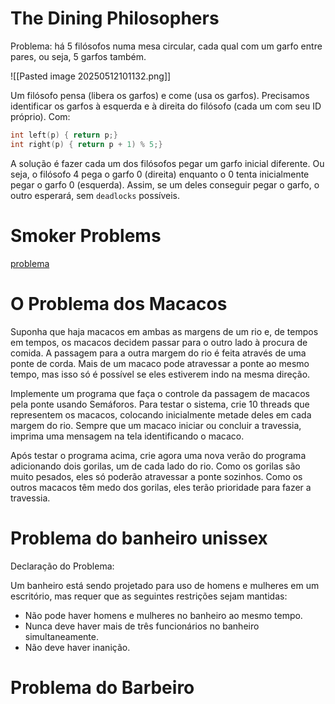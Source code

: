 
# The Dining Philosophers

Problema: há 5 filósofos numa mesa circular, cada qual com um garfo entre pares, ou seja, 5 garfos também.

![[Pasted image 20250512101132.png]]

Um filósofo pensa (libera os garfos) e come (usa os garfos). Precisamos identificar os garfos à esquerda e à direita do filósofo (cada um com seu ID próprio). Com:

```c 
int left(p) { return p;}
int right(p) { return p + 1) % 5;}
```

A solução é fazer cada um dos filósofos pegar um garfo inicial diferente. Ou seja, o filósofo 4 pega o garfo 0 (direita) enquanto o 0 tenta inicialmente pegar o garfo 0 (esquerda). Assim, se um deles conseguir pegar o garfo, o outro esperará, sem `deadlocks` possíveis.

# Smoker Problems
[problema](https://www.inf.ufes.br/~pdcosta/ensino/2008-1-sistemas-operacionais/material/so_trabalho2.pdf)
# O Problema dos Macacos
Suponha que haja macacos em ambas as margens de um rio e, de tempos em tempos, os macacos decidem passar para o outro lado à procura de comida. A passagem para a outra margem do rio é feita através de uma ponte de corda. Mais de um macaco pode atravessar a ponte ao mesmo tempo, mas isso só é possível se eles estiverem indo na mesma direção.

Implemente um programa que faça o controle da passagem de macacos pela ponte usando
Semáforos. Para testar o sistema, crie 10 threads que representem os macacos, colocando inicialmente metade deles em cada margem do rio. Sempre que um macaco iniciar ou concluir a travessia, imprima uma mensagem na tela identificando o macaco.

Após testar o programa acima, crie agora uma nova verão do programa adicionando dois gorilas, um de cada lado do rio. Como os gorilas são muito pesados, eles só poderão atravessar a ponte sozinhos. Como os outros macacos têm medo dos gorilas, eles terão prioridade para fazer a travessia.

# Problema do banheiro unissex
Declaração do Problema:

Um banheiro está sendo projetado para uso de homens e mulheres em um escritório, mas requer que as seguintes restrições sejam mantidas:

- Não pode haver homens e mulheres no banheiro ao mesmo tempo.
- Nunca deve haver mais de três funcionários no banheiro simultaneamente.
- Não deve haver inanição. 


# Problema do Barbeiro